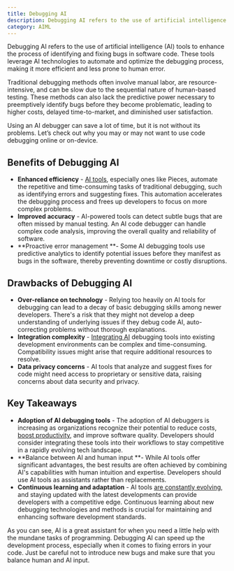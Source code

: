 ```yaml
---
title: Debugging AI
description: Debugging AI refers to the use of artificial intelligence (AI) tools to enhance the process of identifying and fixing bugs in software code. These tools leverage AI technologies to automate and optimize the debugging process, making it more efficient and less prone to human error.
category: AIML
---
```


Debugging AI refers to the use of artificial intelligence (AI) tools to enhance the process of identifying and fixing bugs in software code. These tools leverage AI technologies to automate and optimize the debugging process, making it more efficient and less prone to human error.

Traditional debugging methods often involve manual labor, are resource-intensive, and can be slow due to the sequential nature of human-based testing. These methods can also lack the predictive power necessary to preemptively identify bugs before they become problematic, leading to higher costs, delayed time-to-market, and diminished user satisfaction.

Using an AI debugger can save a lot of time, but it is not without its problems. Let’s check out why you may or may not want to use code debugging online or on-device.

## Benefits of Debugging AI

* **Enhanced efficiency** - [AI tools](https://code.pieces.app/blog/top-10-ai-tools-for-developers), especially ones like Pieces, automate the repetitive and time-consuming tasks of traditional debugging, such as identifying errors and suggesting fixes. This automation accelerates the debugging process and frees up developers to focus on more complex problems.
* **Improved accuracy** - AI-powered tools can detect subtle bugs that are often missed by manual testing. An AI code debugger can handle complex code analysis, improving the overall quality and reliability of software.
* **Proactive error management **- Some AI debugging tools use predictive analytics to identify potential issues before they manifest as bugs in the software, thereby preventing downtime or costly disruptions.

## Drawbacks of Debugging AI

* **Over-reliance on technology** - Relying too heavily on AI tools for debugging can lead to a decay of basic debugging skills among newer developers. There's a risk that they might not develop a deep understanding of underlying issues if they debug code AI, auto-correcting problems without thorough explanations.
* **Integration complexity** - [Integrating AI](https://code.pieces.app/blog/ai-integration-one-copilot-many-tools) debugging tools into existing development environments can be complex and time-consuming. Compatibility issues might arise that require additional resources to resolve.
* **Data privacy concerns** - AI tools that analyze and suggest fixes for code might need access to proprietary or sensitive data, raising concerns about data security and privacy.

## Key Takeaways

* **Adoption of AI debugging tools** - The adoption of AI debuggers is increasing as organizations recognize their potential to reduce costs, [boost productivity](https://code.pieces.app/blog/software-development-workflow-tips), and improve software quality. Developers should consider integrating these tools into their workflows to stay competitive in a rapidly evolving tech landscape.
* **Balance between AI and human input **- While AI tools offer significant advantages, the best results are often achieved by combining AI's capabilities with human intuition and expertise. Developers should use AI tools as assistants rather than replacements.
* **Continuous learning and adaptation** - AI tools [are constantly evolving](https://www.docker.com/blog/ai-trends-report-2024/), and staying updated with the latest developments can provide developers with a competitive edge. Continuous learning about new debugging technologies and methods is crucial for maintaining and enhancing software development standards.

As you can see, AI is a great assistant for when you need a little help with the mundane tasks of programming. Debugging AI can speed up the development process, especially when it comes to fixing errors in your code. Just be careful not to introduce new bugs and make sure that you balance human and AI input.
